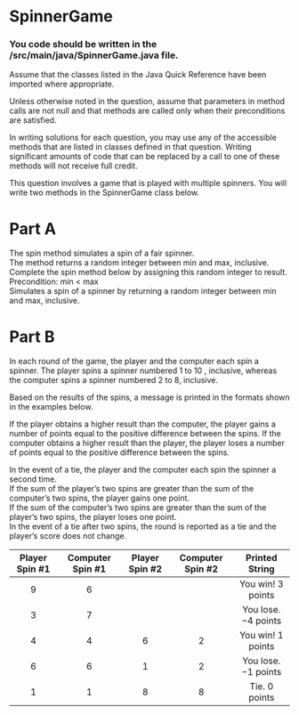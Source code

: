 # SpinnerGame
### You code should be written in the /src/main/java/SpinnerGame.java file.

Assume that the classes listed in the Java Quick Reference have been imported where appropriate.

Unless otherwise noted in the question, assume that parameters in method calls are not null and that methods are called only when their preconditions are satisfied.

In writing solutions for each question, you may use any of the accessible methods that are listed in classes defined in that question. Writing significant amounts of code that can be replaced by a call to one of these methods will not receive full credit.

This question involves a game that is played with multiple spinners. You will write two methods in the SpinnerGame class below.

# Part A
The spin method simulates a spin of a fair spinner.   
The method returns a random integer between min and max, inclusive.   
Complete the spin method below by assigning this random integer to result.  
Precondition: min < max  
Simulates a spin of a spinner by returning a random integer between min and max, inclusive.  

# Part B
In each round of the game, the player and the computer each spin a spinner. The player spins a spinner numbered 1 to 10 , inclusive, whereas the computer spins a spinner numbered 2 to 8, inclusive.

Based on the results of the spins, a message is printed in the formats shown in the examples below.

If the player obtains a higher result than the computer, the player gains a number of points equal to the positive difference between the spins. If the computer obtains a higher result than the player, the player loses a number of points equal to the positive difference between the spins.

In the event of a tie, the player and the computer each spin the spinner a second time.   
If the sum of the player’s two spins are greater than the sum of the computer’s two spins, the player gains one point.   
If the sum of the computer’s two spins are greater than the sum of the player’s two spins, the player loses one point.  
In the event of a tie after two spins, the round is reported as a tie and the player’s score does not change.  

|Player Spin #1|Computer Spin #1|Player Spin #2|Computer Spin #2|Printed String|
|:------------:|:--------------:|:------------:|:--------------:|:------------:| 
|9|6|||You win! 3 points|
|3|7|||You lose. −4  points|
|4|4|6|2|	You win! 1 points|
|6|6|1|2|	You lose.  −1  points|
|1|1|8|8|	Tie. 0 points|
